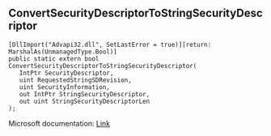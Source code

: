## ConvertSecurityDescriptorToStringSecurityDescriptor

```
[DllImport("Advapi32.dll", SetLastError = true)][return: MarshalAs(UnmanagedType.Bool)]
public static extern bool ConvertSecurityDescriptorToStringSecurityDescriptor(
   IntPtr SecurityDescriptor,
   uint RequestedStringSDRevision,
   uint SecurityInformation,
   out IntPtr StringSecurityDescriptor,
   out uint StringSecurityDescriptorLen
);
```

Microsoft documentation: [Link](https://learn.microsoft.com/en-us/windows/win32/api/sddl/nf-sddl-convertsecuritydescriptortostringsecuritydescriptora)
